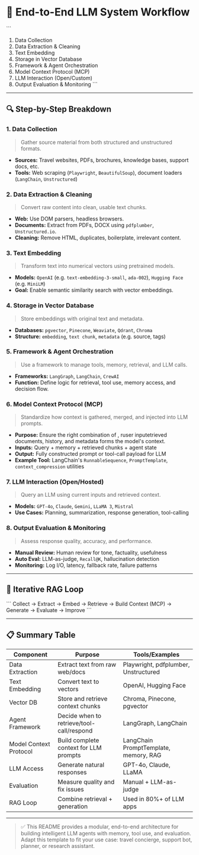 # 🧠 End-to-End LLM System Workflow

\`\`\`
1. Data Collection
2. Data Extraction & Cleaning
3. Text Embedding
4. Storage in Vector Database
5. Framework & Agent Orchestration
6. Model Context Protocol (MCP)
7. LLM Interaction (Open/Custom)
8. Output Evaluation & Monitoring
\`\`\`

---

## 🔍 Step-by-Step Breakdown

### 1. Data Collection

> Gather source material from both structured and unstructured formats.

- **Sources:** Travel websites, PDFs, brochures, knowledge bases, support docs, etc.
- **Tools:** Web scraping (`Playwright`, `BeautifulSoup`), document loaders (`LangChain`, `Unstructured`)

### 2. Data Extraction & Cleaning

> Convert raw content into clean, usable text chunks.

- **Web:** Use DOM parsers, headless browsers.
- **Documents:** Extract from PDFs, DOCX using `pdfplumber`, `Unstructured.io`.
- **Cleaning:** Remove HTML, duplicates, boilerplate, irrelevant content.

### 3. Text Embedding

> Transform text into numerical vectors using pretrained models.

- **Models:** `OpenAI` (e.g. `text-embedding-3-small`, `ada-002`), `Hugging Face` (e.g. `MiniLM`)
- **Goal:** Enable semantic similarity search with vector embeddings.

### 4. Storage in Vector Database

> Store embeddings with original text and metadata.

- **Databases:** `pgvector`, `Pinecone`, `Weaviate`, `Qdrant`, `Chroma`
- **Structure:** `embedding`, `text chunk`, `metadata` (e.g. source, tags)

### 5. Framework & Agent Orchestration

> Use a framework to manage tools, memory, retrieval, and LLM calls.

- **Frameworks:** `LangGraph`, `LangChain`, `CrewAI`
- **Function:** Define logic for retrieval, tool use, memory access, and decision flow.

### 6. Model Context Protocol (MCP)

> Standardize how context is gathered, merged, and injected into LLM prompts.

- **Purpose:** Ensure the right combination of , ruser inputetrieved documents, history, and metadata forms the model's context.
- **Inputs:** Query + memory + retrieved chunks + agent state
- **Output:** Fully constructed prompt or tool-call payload for LLM
- **Example Tool:** LangChain's `RunnableSequence`, `PromptTemplate`, `context_compression` utilities

### 7. LLM Interaction (Open/Hosted)

> Query an LLM using current inputs and retrieved context.

- **Models:** `GPT-4o`, `Claude`, `Gemini`, `LLaMA 3`, `Mistral`
- **Use Cases:** Planning, summarization, response generation, tool-calling

### 8. Output Evaluation & Monitoring

> Assess response quality, accuracy, and performance.

- **Manual Review:** Human review for tone, factuality, usefulness
- **Auto Eval:** LLM-as-judge, `Recall@K`, hallucination detection
- **Monitoring:** Log I/O, latency, fallback rate, failure patterns

---

## 🔁 Iterative RAG Loop

\`\`\`
Collect → Extract → Embed → Retrieve → Build Context (MCP) → Generate → Evaluate → Improve
\`\`\`

---

## 📋 Summary Table

| Component              | Purpose                                   | Tools/Examples                        |
| ---------------------- | ----------------------------------------- | ------------------------------------- |
| Data Extraction        | Extract text from raw web/docs            | Playwright, pdfplumber, Unstructured  |
| Text Embedding         | Convert text to vectors                   | OpenAI, Hugging Face                  |
| Vector DB              | Store and retrieve context chunks         | Chroma, Pinecone, pgvector            |
| Agent Framework        | Decide when to retrieve/tool-call/respond | LangGraph, LangChain                  |
| Model Context Protocol | Build complete context for LLM prompts    | LangChain PromptTemplate, memory, RAG |
| LLM Access             | Generate natural responses                | GPT-4o, Claude, LLaMA                 |
| Evaluation             | Measure quality and fix issues            | Manual + LLM-as-judge                 |
| RAG Loop               | Combine retrieval + generation            | Used in 80%+ of LLM apps              |

---

> ✅ This README provides a modular, end-to-end architecture for building intelligent LLM agents with memory, tool use, and evaluation. Adapt this template to fit your use case: travel concierge, support bot, planner, or research assistant.
